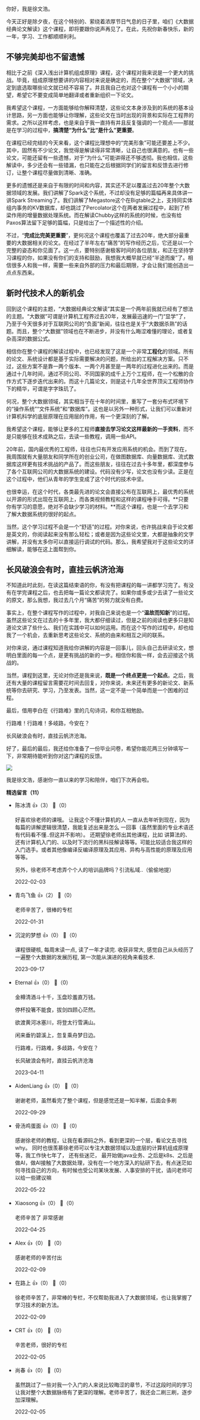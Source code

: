 你好，我是徐文浩。

今天正好是除夕夜，在这个特别的、萦绕着浓厚节日气息的日子里，咱们《大数据经典论文解读》这个课程，即将要跟你说声再见了。在此，先祝你新春快乐，新的一年，学习、工作都顺顺利利。

## 不够完美却也不留遗憾

相比于之前《深入浅出计算机组成原理》课程，这个课程对我来说是一个更大的挑战。毕竟，组成原理想要讲的内容相对来说是确定的，而在整个“大数据”领域，决定到底选取哪些论文就已经不容易了。并且我自己也对这个课程有一个小小的期望，希望它不要变成简单地翻译或者重新组织一下论文。

我希望这个课程，一方面能够给你解释清楚，这些论文本身涉及到的系统的基本设计思路，另一方面也能够让你理解，这些论文在当时出现的背景和实际在工程界的需求。之所以这样考虑，也是来自于我一直持有并且反复强调的一个观点——那就是在学习的过程中，**搞清楚“为什么”比“是什么”更重要**。

在课程已经完结的今天来看，这个课程比理想中的“完美形象”可能还要差上不少。其中，固然有不少论文，我觉得是解读得非常清晰，让自己也很满意的。也有一些论文，可能还留有一些遗憾，对于“为什么”可能讲得还不够透彻。我也相信，这些解读中，多少还会有一些错漏，也只能在之后根据同学们的留言和反馈去进行修订，让整个课程尽量做到清晰、准确。

更多的遗憾还是来自于有限的时间和内容，其实还不足以覆盖过去20年整个大数据领域的发展。我们讲解了Spark这个系统，不过却没有足够的篇幅再来具体讲一讲Spark Streaming了。我们讲解了Megastore这个在Bigtable之上，支持同实体组内事务的KV数据库，却也跳过了Percolator这个在两者发展过程中，起到了桥梁作用的增量数据处理系统。而在解读Chubby这样的系统的时候，也没有给Paxos算法留下足够的篇幅，只是给出了一个描述性的介绍。

不过，“**完成比完美更重要**”，更何况这个课程也覆盖了过去20年，绝大部分最重要的大数据相关的论文。在经过了半年左右“痛苦”的写作经历之后，它还是以一个完整的姿态和你见面了。这一点，要特别感谢极客时间的各位朋友，和正在坚持学习课程的你，如果没有你们的支持和鼓励，我想我大概早就已经“半途而废”了。相信很多人和我一样，需要一些来自外部的压力和最后期限，才会让我们能创造出一点点东西来。

## 新时代技术人的新机会

回到这个课程的主题，“大数据经典论文解读”其实是一个两年前我就已经有了想法的主题。“大数据”可谓是计算机工程界过去20年，发展最迅速的一门“显学”了，乃至于今天很多对于互联网公司的“负面”新闻，往往也是关于“大数据杀熟”的话题。而且，整个“大数据”领域也在不断进步，并没有什么晦涩难懂的理论，或者复杂高深的数据公式。

相信你在整个课程的解读过程中，也已经发现了这是一个非常**工程化**的领域。所有的论文、系统设计都是基于实际需要解决的问题，所给出的工程解决方案。只不过，这些方案不是靠一两个版本、一两个月甚至是一两年的过程进化出来的。而是通过十几年时间，通过不同公司、不同国家的成千上万个工程师，在一个松散的合作方式下逐步迭代出来的。而这十几篇论文，则是这十几年全世界顶尖工程师协作下的精华，可谓是字字珠玑了。

何况，整个大数据领域，其实相当于在十年的时间里，重写了一套分布式环境下的“操作系统”“文件系统”和“数据库”。这也是以另外一种形式，让我们可以重新对计算机科学的底层原理在应用层的作用，有一个更深刻的了解。

我希望这个课程，能够让更多的工程师**直接去学习论文这样最新的一手资料**，而不是只能够在技术成熟之后，去读一些教程，调用一些API。

20年前，国内最优秀的工程师，往往也只有开发应用系统的机会。而到了现在，我周围就有大量朋友和同学所在的创业公司，在做图数据库、向量数据库、流式数据库这样更有技术挑战的产品了。而这些朋友，往往在过去十多年里，都深度参与了各个互联网公司的大数据系统的建设。代码没有少写，论文也没有少读。正是在这个过程中，他们从青年的学生变成了这个时代的技术中坚。

也很幸运，在这个时代，各类最先进的论文会直接公布在互联网上，最优秀的系统以开源的形式出现在互联网上，而各类视频教程和这样的课程唾手可得。**只要你有学习的意愿，绝对不会缺少学习的材料。**而这个课程，也是一个去学习和了解大数据系统的很好的起点。

当然，这个学习过程不会是一个“舒适”的过程。对你来说，也许挑战来自于论文都是英文的，你阅读起来没有那么轻松；或者是因为这些论文里，大都是抽象的文字讲解，并没有太多你可以直接运行调试的代码。那么，我希望我对于这些论文的详细解读，能够在这上面帮到你。

## 长风破浪会有时，直挂云帆济沧海

不知道此时此刻，在读这篇结束语的你，有没有把课程的每一讲都学习完了。有没有在学完课程之后，也去把每一篇论文都读完了。如果你或多或少去读了一些论文的原文，那么我想，我过去几个月“痛苦”的努力就没有白费。

事实上，在整个课程写作的过程中，对我自己来说也是一个“**温故而知新**”的过程。虽然这些论文在过去的十多年里，我大都仔细读过，但是之前的阅读也更多只是知道论文讲了些什么、我们在实践中可以如何运用。而在这个写作的过程中，却也给我了一个机会，去重新思考这些论文、系统的由来和相互之间的联系。

对你来说，通过课程知道我给你讲解的内容是一回事儿，回头自己去研读论文，想明白里面的每一个点，是更有挑战的新的一步。相信你和我一样，会去迎接这个挑战的。

当然，课程到这里，无论对你还是我来说，**既是一个终点更是一个起点**。之后，我还有大量的课程留言需要花时间去回复，对你来说，未来还有更多的新论文、新系统等你去研究、学习，乃至发表。当然，这一定不是一个简单而是一个困难的过程。

最后，借用李白在《行路难》里的几句诗词，和你互相勉励。

行路难！行路难！多岐路，今安在？

长风破浪会有时，直挂云帆济沧海。

好了，最后的最后，我还给你准备了一份毕业问卷，希望你能花两三分钟填写一下，非常期待能听到你对这门课程的反馈。

[![](https://static001.geekbang.org/resource/image/26/2c/263dabb4c5d401af1f4a8eb9dd2fc32c.jpg?wh=1142x801)](https://jinshuju.net/f/m3NoDc)

我是徐文浩，感谢你一直以来的学习和陪伴，咱们下次再会啦。
<div><strong>精选留言（11）</strong></div><ul>
<li><span>陈冰清</span> 👍（3） 💬（0）<p>好喜欢徐老师的课哦。
让我这个不懂计算机的人 一直从去年听到现在，因为每篇的讲解逻辑很清楚，我能复述出来是怎么 一回事（虽然里面的专业术语还有代码看不懂..但这并不影响）。
还期望徐老师出其他课程，比如 讲算法的、还有计算机入门的、以及时下流行的黑科技解读等等。可能比较适合我这样的入门选手。或者其他像编译反编译原理及其应用、异构与高性能的原理及应用等等。

另外，徐老师不考虑弄个个人的培训品牌吗？引流私域..（偷偷地提）</p>2022-02-03</li><br/><li><span>青鸟飞鱼</span> 👍（2） 💬（0）<p>老师辛苦了，很棒的专栏</p>2022-01-31</li><br/><li><span>沉淀的梦想</span> 👍（0） 💬（0）<p>课程很硬核, 每周末读一点, 读了一年才读完.
收获非常大, 感觉自己从头经历了一遍整个大数据的发展历程, 第一次能从演进的视角来看技术.</p>2023-09-17</li><br/><li><span>Eternal</span> 👍（0） 💬（0）<p>金樽清酒斗十千，玉盘珍羞直万钱。

停杯投箸不能食，拔剑四顾心茫然。

欲渡黄河冰塞川，将登太行雪满山。

闲来垂钓碧溪上，忽复乘舟梦日边。

行路难，行路难，多歧路，今安在？

长风破浪会有时，直挂云帆济沧海</p>2023-04-11</li><br/><li><span>AidenLiang</span> 👍（0） 💬（0）<p>谢谢老师，虽然看完了整个课程，但是感觉还是一知半解，后面会多刷</p>2022-09-29</li><br/><li><span>骨汤鸡蛋面</span> 👍（0） 💬（0）<p>感谢徐老师的教程，让我在看源码之外，看到更深的一个层，看论文去寻找why。
同时也很羡慕徐老师可以专注大数据领域以及底层的计算机组成原理等，我工作快七年了， 还有些迷茫， 最开始做java业务、之后是k8s、之后是做AI，做AI接触了大数据处理，没有在一个地方深入的钻研下去，有点迷茫如何寻找自己的方向，有时候也受公司某块发展、人事安排的干扰，请问老师可以给一些建议嘛</p>2022-05-22</li><br/><li><span>Xiaosong</span> 👍（0） 💬（0）<p>老师辛苦了 非常感谢</p>2022-04-25</li><br/><li><span>Alex</span> 👍（0） 💬（0）<p>感谢老师的辛苦付出</p>2022-02-09</li><br/><li><span>在路上</span> 👍（0） 💬（0）<p>徐老师辛苦了，非常棒的专栏，不仅帮助我进入了大数据领域，也让我掌握了学习技术的新方法。</p>2022-02-09</li><br/><li><span>CRT</span> 👍（0） 💬（0）<p>辛苦老师，很好的专栏</p>2022-02-05</li><br/><li><span>尚春</span> 👍（0） 💬（0）<p>虽然跳过了一些对我一个入门的人来说比较晦涩的章节，不过这段时间的学习让我对整个大数据脉络有了更深的理解。老师辛苦了，我还会二刷三刷，逐步加深理解。</p>2022-02-05</li><br/>
</ul>